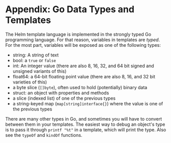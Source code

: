 # Appendix: Go Data Types and Templates

The Helm template language is implemented in the strongly typed Go programming language. For that reason, variables in templates are _typed_. For the most part, variables will be exposed as one of the following types:

* string: A string of text
* bool: a `true` or `false`
* int: An integer value \(there are also 8, 16, 32, and 64 bit signed and unsigned variants of this\)
* float64: a 64-bit floating point value \(there are also 8, 16, and 32 bit varieties of this\)
* a byte slice \(`[]byte`\), often used to hold \(potentially\) binary data
* struct: an object with properties and methods
* a slice \(indexed list\) of one of the previous types
* a string-keyed map \(`map[string]interface{}`\) where the value is one of the previous types

There are many other types in Go, and sometimes you will have to convert between them in your templates. The easiest way to debug an object's type is to pass it through `printf "%t"` in a template, which will print the type. Also see the `typeOf` and `kindOf` functions.

